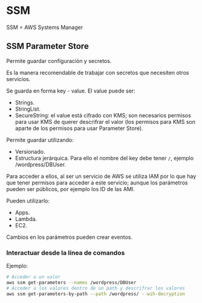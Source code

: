 # SSM

SSM = AWS Systems Manager

## SSM Parameter Store

Permite guardar configuración y secretos.

Es la manera recomendable de trabajar con secretos que necesiten otros servicios.

Se guarda en forma key - value. El value puede ser:

- Strings.
- StringList.
- SecureString: el value está cifrado con KMS; son necesarios permisos para usar KMS de querer descrifrar el valor (los permisos para KMS son aparte de los permisos para usar Parameter Store).

Permite guardar utilizando:

- Versionado.
- Estructura jerárquica. Para ello el nombre del key debe tener `/`, ejemplo /wordpress/DBUser.

Para acceder a ellos, al ser un servicio de AWS se utiliza IAM por lo que hay que tener permisos para acceder a este servicio; aunque los parámetros pueden ser públicos, por ejemplo los ID de las AMI.

Pueden utilizarlo:

- Apps.
- Lambda.
- EC2.

Cambios en los parámetros pueden crear eventos.

### Interactuar desde la línea de comandos

Ejemplo:

```bash
# Acceder a un valor
aws ssm get-parameters --names /wordpress/DBUser
# Acceder a los valores dentro de un path y descrifrar los valores
aws ssm get-parameters-by-path --path /wordpress/ --wih-decryption
```
